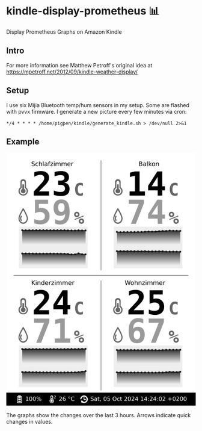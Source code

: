 # kindle-display-prometheus :bar_chart:
Display Prometheus Graphs on Amazon Kindle

## Intro

For more information see Matthew Petroff's original idea at https://mpetroff.net/2012/09/kindle-weather-display/

## Setup

I use six Mijia Bluetooth temp/hum sensors in my setup. Some are flashed with pvvx firmware.
I generate a new picture every few minutes via cron: 

```
*/4 * * * * /home/pigpen/kindle/generate_kindle.sh > /dev/null 2>&1
```

## Example
![Kindle Example](https://github.com/mreymann/kindle-display-munin/blob/master/example.png)

The graphs show the changes over the last 3 hours. Arrows indicate quick changes in values.
